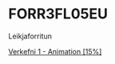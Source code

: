 # FORR3FL05EU
 Leikjaforritun

[Verkefni 1 - Animation [15%]](https://github.com/larusarmann/FORR3FL05EU/tree/main/Verkefni%201)
<!-- [Verkefni 2 - Animation [15%]](https://github.com/larusarmann/FORR3FL05EU/tree/main/Verkefni%202)
[Verkefni 3 - Leikjagerð [25%]](https://github.com/larusarmann/FORR3FL05EU/tree/main/Verkefni%203)
[Verkefni 4 - Leikjagerð [20%]](https://github.com/larusarmann/FORR3FL05EU/tree/main/Verkefni%204)
[Verkefni 1 - Spilun og Prófanir [25%]](https://github.com/larusarmann/FORR3FL05EU/tree/main/Verkefni%205) -->